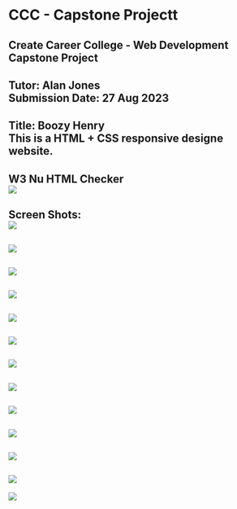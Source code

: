 # CCC - Capstone Projectt
Create Career College - Web Development Capstone Project
---
Tutor: Alan Jones<br>
Submission Date: 27 Aug 2023
---
Title: Boozy Henry
<br>
This is a HTML + CSS responsive designe website.
---
W3 Nu HTML Checker<br>
![](Html_Checker.png)
---
Screen Shots:<br>
![](/pages/pages-01.png)
---
![](/pages/pages-02.png)
---
![](/pages/pages-03.png)
---
![](/pages/pages-04.png)
---
![](/pages/pages-05.png)
---
![](/pages/pages-06.png)
---
![](/pages/pages-07.png)
---
![](/pages/pages-08.png)
---
![](/pages/pages-09.png)
---
![](/pages/pages-10.png)
---
![](/pages/pages-11.png)
---
![](/pages/pages-12.png)
---
![](/pages/pages-13.png)
